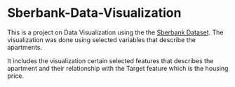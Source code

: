# Sberbank-Data-Visualization
This is a project on Data Visualization using the the [Sberbank Dataset](https://www.kaggle.com/c/sberbank-russian-housing-market). The visualization was done using selected variables that describe the apartments.

It includes the visualization certain selected features that describes the apartment and their relationship with the Target feature which is the housing price.

